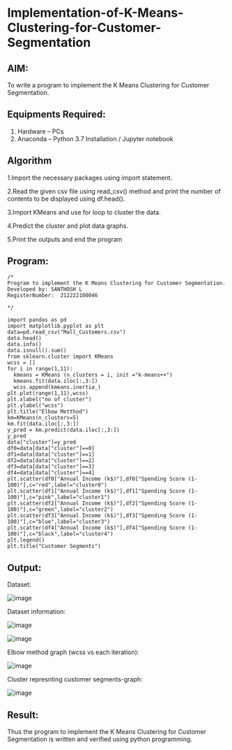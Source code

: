 # Implementation-of-K-Means-Clustering-for-Customer-Segmentation

## AIM:
To write a program to implement the K Means Clustering for Customer Segmentation.

## Equipments Required:
1. Hardware – PCs
2. Anaconda – Python 3.7 Installation / Jupyter notebook

## Algorithm
1.Import the necessary packages using import statement.

2.Read the given csv file using read_csv() method and print the number of contents to be displayed using df.head().

3.Import KMeans and use for loop to cluster the data.

4.Predict the cluster and plot data graphs.

5.Print the outputs and end the program

## Program:
```
/*
Program to implement the K Means Clustering for Customer Segmentation.
Developed by: SANTHOSH L
RegisterNumber:  212222100046

*/
```
```
import pandas as pd
import matplotlib.pyplot as plt
data=pd.read_csv("Mall_Customers.csv")
data.head()
data.info()
data.isnull().sum()
from sklearn.cluster import KMeans
wcss = []
for i in range(1,11):
  kmeans = KMeans (n_clusters = i, init ="k-means++")
  kmeans.fit(data.iloc[:,3:])
  wcss.append(kmeans.inertia_)
plt.plot(range(1,11),wcss)
plt.xlabel("no of cluster")
plt.ylabel("wcss")
plt.title("Elbow Metthod")
km=KMeans(n_clusters=5)
km.fit(data.iloc[:,3:])
y_pred = km.predict(data.iloc[:,3:])
y_pred
data["cluster"]=y_pred
df0=data[data["cluster"]==0]
df1=data[data["cluster"]==1]
df2=data[data["cluster"]==2]
df3=data[data["cluster"]==3]
df4=data[data["cluster"]==4]
plt.scatter(df0["Annual Income (k$)"],df0["Spending Score (1-100)"],c="red",label="cluster0")
plt.scatter(df1["Annual Income (k$)"],df1["Spending Score (1-100)"],c="pink",label="cluster1")
plt.scatter(df2["Annual Income (k$)"],df2["Spending Score (1-100)"],c="green",label="cluster2")
plt.scatter(df3["Annual Income (k$)"],df3["Spending Score (1-100)"],c="blue",label="cluster3")
plt.scatter(df4["Annual Income (k$)"],df4["Spending Score (1-100)"],c="black",label="cluster4")
plt.legend()
plt.title("Customer Segments")

```

## Output:
Dataset:

![image](https://github.com/23013753/Implementation-of-K-Means-Clustering-for-Customer-Segmentation/assets/145634121/00d0c6ed-9a82-487d-bdb8-c9d047752753)


Dataset information:


![image](https://github.com/23013753/Implementation-of-K-Means-Clustering-for-Customer-Segmentation/assets/145634121/3e5e1a8a-5f9c-47e0-aa50-935d9fe69027)



![image](https://github.com/23013753/Implementation-of-K-Means-Clustering-for-Customer-Segmentation/assets/145634121/bcde8b22-aae5-4a1d-a5b5-534c6f44693d)



Elbow method graph (wcss vs each iteration):


![image](https://github.com/23013753/Implementation-of-K-Means-Clustering-for-Customer-Segmentation/assets/145634121/672ca4c2-50b1-48b9-94e1-afa3f7cb5bd4)



Cluster represnting customer segments-graph:



![image](https://github.com/23013753/Implementation-of-K-Means-Clustering-for-Customer-Segmentation/assets/145634121/758facd7-87aa-49bd-95b8-27a217947085)


## Result:
Thus the program to implement the K Means Clustering for Customer Segmentation is written and verified using python programming.

